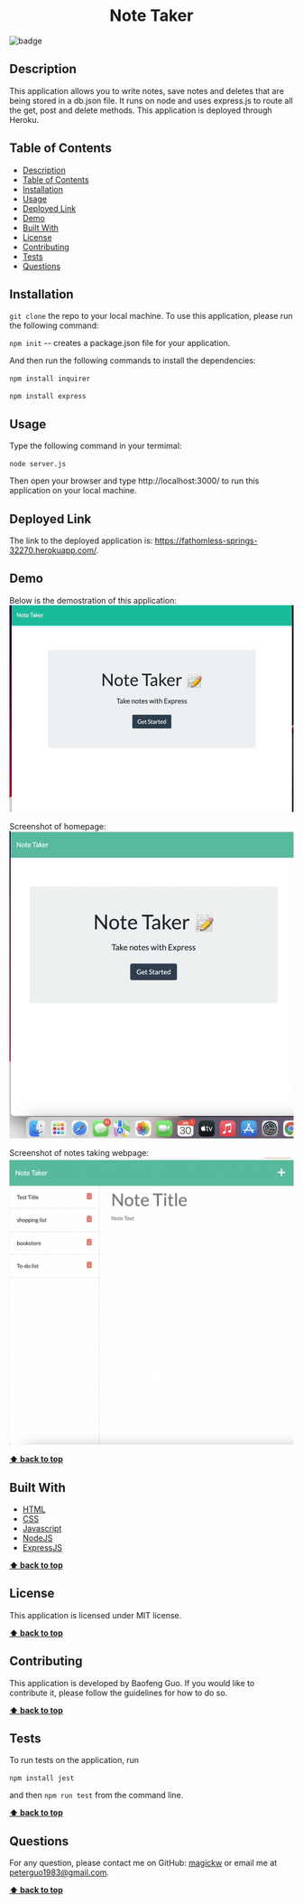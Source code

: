 
  <h1 align="center">Note Taker</h1>
  
![badge](https://img.shields.io/badge/license-MIT-blue.svg)

## Description
This application allows you to write notes, save notes and deletes that are being stored in a db.json file. It runs on node and uses express.js to route all the get, post and delete methods. This application is deployed through Heroku.

## Table of Contents
- [Description](#description)
- [Table of Contents](#table-of-contents)
- [Installation](#installation)
- [Usage](#usage)
- [Deployed Link](#deployed-link)
- [Demo](#demo)
- [Built With](#built-with)
- [License](#license)
- [Contributing](#contributing)
- [Tests](#tests)
- [Questions](#questions)

## Installation
`git clone` the repo to your local machine. To use this application, please run the following command:

`npm init` -- creates a package.json file for your application.

And then run the following commands to install the dependencies: 

`npm install inquirer`

`npm install express`

## Usage
Type the following command in your termimal:

`node server.js`

Then open your browser and type http://localhost:3000/ to run this application on your local machine.


## Deployed Link
The link to the deployed application is: https://fathomless-springs-32270.herokuapp.com/.

## Demo
Below is the demostration of this application:
<img src="demo/demo.gif" alt="demo" />

Screenshot of homepage:
<img src="demo/homepage.png" alt="homepage" />

Screenshot of notes taking webpage:
<img src="demo/notes.png" alt="notes" />

**[⬆ back to top](#table-of-contents)**

## Built With

* [HTML](https://developer.mozilla.org/en-US/docs/Web/HTML)
* [CSS](https://developer.mozilla.org/en-US/docs/Web/CSS)
* [Javascript](https://developer.mozilla.org/en-US/docs/Web/Javascript)
* [NodeJS](https://nodejs.org/en/)
* [ExpressJS](https://expressjs.com/)
  
**[⬆ back to top](#table-of-contents)**

## License
This application is licensed under MIT license. 

**[⬆ back to top](#table-of-contents)**

## Contributing
This application is developed by Baofeng Guo. If you would like to contribute it, please follow the guidelines for how to do so.

**[⬆ back to top](#table-of-contents)**

## Tests
To run tests on the application, run

`npm install jest`

and then `npm run test` from the command line.

**[⬆ back to top](#table-of-contents)**

## Questions
For any question, please contact me on GitHub: [magickw](https://github.com/magickw) or email me at peterguo1983@gmail.com.

**[⬆ back to top](#table-of-contents)**

